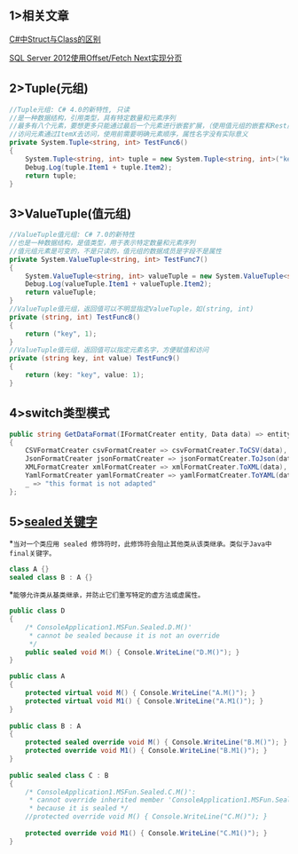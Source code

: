 ## 1>相关文章

[C#中Struct与Class的区别](https://www.cnblogs.com/gsk99/archive/2010/12/13/1904552.html)

[SQL Server 2012使用Offset/Fetch Next实现分页](https://www.cnblogs.com/godbell/p/7260704.html)





## 2>Tuple(元组)

```C#
//Tuple元组: C# 4.0的新特性, 只读
//是一种数据结构，引用类型，具有特定数量和元素序列
//最多有八个元素，要想更多只能通过最后一个元素进行嵌套扩展，（使用值元组的嵌套和Rest属性实现）
//访问元素通过ItemX去访问，使用前需要明确元素顺序，属性名字没有实际意义
private System.Tuple<string, int> TestFunc6()
{
	System.Tuple<string, int> tuple = new System.Tuple<string, int>("key", 1);
	Debug.Log(tuple.Item1 + tuple.Item2);
	return tuple;
}
```

## 3>ValueTuple(值元组)

```C#
//ValueTuple值元组: C# 7.0的新特性
//也是一种数据结构，是值类型，用于表示特定数量和元素序列
//值元组元素是可变的，不是只读的，值元组的数据成员是字段不是属性
private System.ValueTuple<string, int> TestFunc7()
{
	System.ValueTuple<string, int> valueTuple = new System.ValueTuple<string, int>("key", 1);
	Debug.Log(valueTuple.Item1 + valueTuple.Item2);
	return valueTuple;
}
//ValueTuple值元组，返回值可以不明显指定ValueTuple，如(string, int)
private (string, int) TestFunc8()
{
	return ("key", 1);
}
//ValueTuple值元组，返回值可以指定元素名字，方便赋值和访问
private (string key, int value) TestFunc9()
{
	return (key: "key", value: 1);
}
```

## 4>switch类型模式

```C#
public string GetDataFormat(IFormatCreater entity, Data data) => entity switch
{
	CSVFormatCreater csvFormatCreater => csvFormatCreater.ToCSV(data),
	JsonFormatCreater jsonFormatCreater => jsonFormatCreater.ToJson(data),
	XMLFormatCreater xmlFormatCreater => xmlFormatCreater.ToXML(data),
	YamlFormatCreater yamlFormatCreater => yamlFormatCreater.ToYAML(data),
	_ => "this format is not adapted"
};
```

## 5>[sealed关键字](https://www.cnblogs.com/ring1992/p/5980336.html)

*`当对一个类应用 sealed 修饰符时，此修饰符会阻止其他类从该类继承。类似于Java中final关键字。`

```C#
class A {}
sealed class B : A {}
```

*`能够允许类从基类继承，并防止它们重写特定的虚方法或虚属性。`

```C#
public class D  
{  
    /* ConsoleApplication1.MSFun.Sealed.D.M()'   
     * cannot be sealed because it is not an override   
     */  
    public sealed void M() { Console.WriteLine("D.M()"); }  
}

public class A  
{  
    protected virtual void M() { Console.WriteLine("A.M()"); }  
    protected virtual void M1() { Console.WriteLine("A.M1()"); }  
}  
  
public class B : A  
{  
    protected sealed override void M() { Console.WriteLine("B.M()"); }  
    protected override void M1() { Console.WriteLine("B.M1()"); }  
}  
  
public sealed class C : B  
{  
    /* ConsoleApplication1.MSFun.Sealed.C.M()': 
     * cannot override inherited member 'ConsoleApplication1.MSFun.Sealed.B.M()' 
     * because it is sealed */  
    //protected override void M() { Console.WriteLine("C.M()"); }  
  
    protected override void M1() { Console.WriteLine("C.M1()"); }  
} 
```

